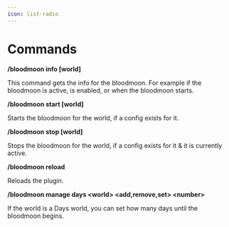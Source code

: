 ```yaml
---
icon: list-radio
---
```


# Commands

**/bloodmoon info \[world]**

This command gets the info for the bloodmoon. For example if the bloodmoon is active, is enabled, or when the bloodmoon starts.

**/bloodmoon start \[world]**

Starts the bloodmoon for the world, if a config exists for it.

**/bloodmoon stop \[world]**

Stops the bloodmoon for the world, if a config exists for it & it is currently active.

**/bloodmoon reload**

Reloads the plugin.

**/bloodmoon manage days \<world> \<add,remove,set>  \<number>**

If the world is a Days world, you can set how many days until the bloodmoon begins.
